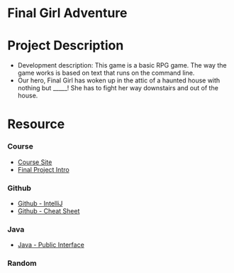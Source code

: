# Final Girl Adventure

# Project Description
- Development description: This game is a basic RPG game. The way the game works is based on text that runs on the command line.
- Our hero, Final Girl has woken up in the attic of a haunted house with nothing but _____! She has to fight her way downstairs and out of the house. 


# Resource 

### Course 

- [Course Site](http://anh.cs.luc.edu/170/)
- [Final Project Intro](http://anh.cs.luc.edu/170/mynotes/groupproj.html)

### Github 

- [Github - IntelliJ](https://www.jetbrains.com/help/idea/set-up-a-git-repository.html)
- [Github - Cheat Sheet](https://education.github.com/git-cheat-sheet-education.pdf)
### Java

- [Java - Public Interface](https://docs.oracle.com/javase/tutorial/java/IandI/createinterface.html)

### Random 

